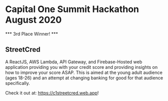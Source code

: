 # Capital One Summit Hackathon August 2020
*** 3rd Place Winner! ***

## StreetCred
A ReactJS, AWS Lambda, API Gateway, and Firebase-Hosted web application providing you with your credit score and providing insights on how to improve your score ASAP.
This is aimed at the young adult audience (ages 18-26) and an attempt at changing banking for good for that audience specifically.


Check it out at: https://c1streetcred.web.app!

